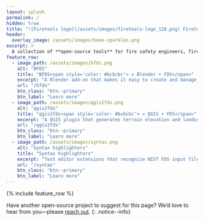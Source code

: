 ```yaml
---
layout: splash
permalink: /
hidden: true
title: "![Firetools logo](/assets/images/firetools-logo_128.png) Firetools"
header:
  overlay_image: /assets/images/home-sparkles.png
excerpt: >
  A collection of **open-source tools** for fire safety engineers, firefighters, researchers, and students.
feature_row:
  - image_path: /assets/images/bfds.png
    alt: "BFDS"
    title: "BFDS<span style='color: #bcbcbc'> = Blender + FDS</span>"
    excerpt: "A Blender add-on that makes it easy to create and manage NIST FDS models, and their geometries."
    url: "/bfds"
    btn_class: "btn--primary"
    btn_label: "Learn more"
  - image_path: /assets/images/qgis2fds.png
    alt: "qgis2fds"
    title: "qgis2fds<span style='color: #bcbcbc'> = QGIS + FDS</span>"
    excerpt: "A QGIS plugin that generates terrain elevation and landuse for NIST FDS wildfire or atmospheric pollutants dispersion simulations."
    url: "/qgis2fds"
    btn_class: "btn--primary"
    btn_label: "Learn more"
  - image_path: /assets/images/syntax.png
    alt: "Syntax highlighters"
    title: "Syntax highlighters"
    excerpt: "Text editor extensions that recognize NIST FDS input file syntax and automatically apply colors and styles to keywords and parameters."
    url: "/syntax"
    btn_class: "btn--primary"
    btn_label: "Learn more"      
---
```


{% include feature_row %}

Have another open-source project to suggest for this page?
We’d love to hear from you—please [reach out](https://github.com/orgs/firetools/discussions).
{: .notice--info}